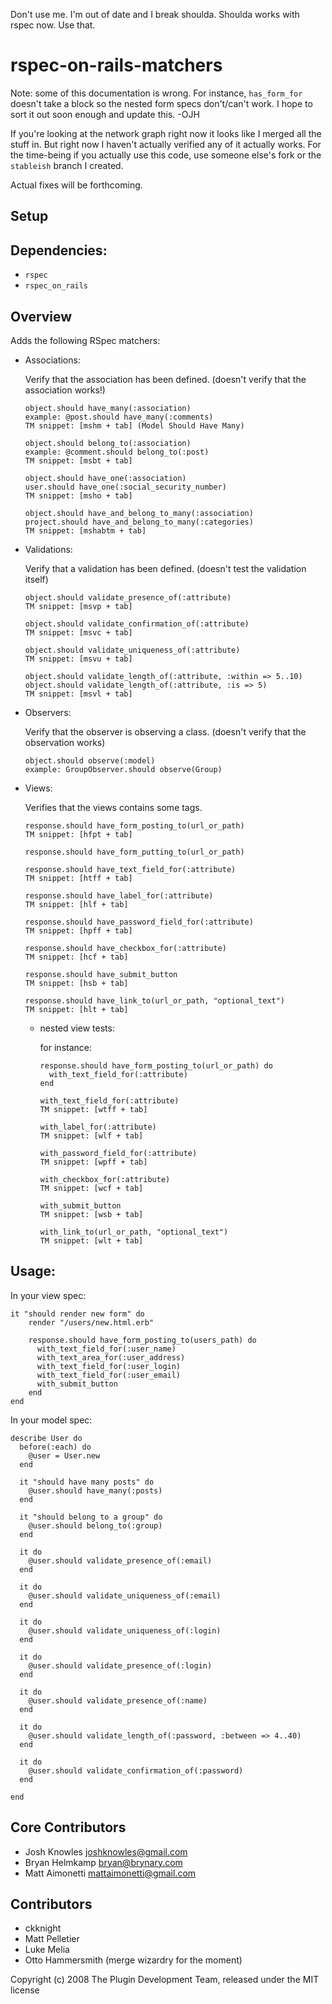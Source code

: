 Don't use me.  I'm out of date and I break shoulda.  Shoulda works with rspec now.  Use that.

rspec-on-rails-matchers
=======================

Note: some of this documentation is wrong. For instance, `has_form_for` doesn't
take a block so the nested form specs don't/can't work. I hope to sort it out
soon enough and update this. -OJH

If you're looking at the network graph right now it looks like I merged all
the stuff in. But right now I haven't actually verified any of it actually
works. For the time-being if you actually use this code, use someone else's
fork or the `stableish` branch I created.

Actual fixes will be forthcoming.

Setup
------

Dependencies:
-------------

* `rspec`
* `rspec_on_rails`

Overview
--------

Adds the following RSpec matchers:

*   Associations:
    
    Verify that the association has been defined. (doesn't verify that the association works!)
    
        object.should have_many(:association)
        example: @post.should have_many(:comments)
        TM snippet: [mshm + tab] (Model Should Have Many)
        
        object.should belong_to(:association)
        example: @comment.should belong_to(:post)
        TM snippet: [msbt + tab]
        
        object.should have_one(:association)
        user.should have_one(:social_security_number)
        TM snippet: [msho + tab]
        
        object.should have_and_belong_to_many(:association)
        project.should have_and_belong_to_many(:categories)
        TM snippet: [mshabtm + tab]

*   Validations:
    
    Verify that a validation has been defined. (doesn't test the validation itself)
    
        object.should validate_presence_of(:attribute)
        TM snippet: [msvp + tab]
        
        object.should validate_confirmation_of(:attribute)
        TM snippet: [msvc + tab]
        
        object.should validate_uniqueness_of(:attribute)
        TM snippet: [msvu + tab]
        
        object.should validate_length_of(:attribute, :within => 5..10)
        object.should validate_length_of(:attribute, :is => 5)
        TM snippet: [msvl + tab]

*   Observers:
    
    Verify that the observer is observing a class. (doesn't verify that the observation works)
    
        object.should observe(:model)
        example: GroupObserver.should observe(Group)

*   Views:

    Verifies that the views contains some tags.
    
        response.should have_form_posting_to(url_or_path)
        TM snippet: [hfpt + tab]
        
        response.should have_form_putting_to(url_or_path)
        
        response.should have_text_field_for(:attribute)
        TM snippet: [htff + tab]
        
        response.should have_label_for(:attribute)
        TM snippet: [hlf + tab]
        
        response.should have_password_field_for(:attribute)
        TM snippet: [hpff + tab]
        
        response.should have_checkbox_for(:attribute)
        TM snippet: [hcf + tab]
        
        response.should have_submit_button
        TM snippet: [hsb + tab]
        
        response.should have_link_to(url_or_path, "optional_text")
        TM snippet: [hlt + tab]

    -   nested view tests:
        
        for instance:
        
            response.should have_form_posting_to(url_or_path) do
              with_text_field_for(:attribute)
            end
            
            with_text_field_for(:attribute)
            TM snippet: [wtff + tab]
            
            with_label_for(:attribute)
            TM snippet: [wlf + tab]
            
            with_password_field_for(:attribute)
            TM snippet: [wpff + tab]
            
            with_checkbox_for(:attribute)
            TM snippet: [wcf + tab]
            
            with_submit_button
            TM snippet: [wsb + tab]
            
            with_link_to(url_or_path, "optional_text")
            TM snippet: [wlt + tab]

Usage:
------

In your view spec:

    it "should render new form" do
        render "/users/new.html.erb"

        response.should have_form_posting_to(users_path) do
          with_text_field_for(:user_name)
          with_text_area_for(:user_address)
          with_text_field_for(:user_login)
          with_text_field_for(:user_email)
          with_submit_button
        end
    end

In your model spec:

    describe User do
      before(:each) do
        @user = User.new
      end

      it "should have many posts" do
        @user.should have_many(:posts)
      end

      it "should belong to a group" do
        @user.should belong_to(:group)
      end

      it do
        @user.should validate_presence_of(:email)
      end

      it do
        @user.should validate_uniqueness_of(:email)
      end

      it do
        @user.should validate_uniqueness_of(:login)
      end

      it do
        @user.should validate_presence_of(:login)
      end

      it do
        @user.should validate_presence_of(:name)
      end

      it do
        @user.should validate_length_of(:password, :between => 4..40)
      end

      it do
        @user.should validate_confirmation_of(:password)
      end

    end

Core Contributors
-----------------

* Josh Knowles <joshknowles@gmail.com>
* Bryan Helmkamp <bryan@brynary.com>
* Matt Aimonetti <mattaimonetti@gmail.com>

Contributors
-------------

* ckknight
* Matt Pelletier
* Luke Melia
* Otto Hammersmith (merge wizardry for the moment)

Copyright (c) 2008 The Plugin Development Team, released under the MIT license